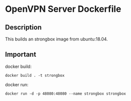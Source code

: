 # OpenVPN Server Dockerfile

## Description

This builds an strongbox image from ubuntu:18.04.

## Important

docker build:

```
docker build . -t strongbox
```

docker run:

```
docker run -d -p 48080:48080 --name strongbox strongbox
```
